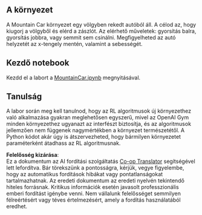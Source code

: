 <!--
CO_OP_TRANSLATOR_METADATA:
{
  "original_hash": "7bd8dc72040e98e35e7225e34058cd4e",
  "translation_date": "2025-08-25T23:35:19+00:00",
  "source_file": "lessons/6-Other/22-DeepRL/lab/README.md",
  "language_code": "hu"
}
-->
## A környezet

A Mountain Car környezet egy völgyben rekedt autóból áll. A célod az, hogy kiugorj a völgyből és elérd a zászlót. Az elérhető műveletek: gyorsítás balra, gyorsítás jobbra, vagy semmit sem csinálni. Megfigyelheted az autó helyzetét az x-tengely mentén, valamint a sebességét.

## Kezdő notebook

Kezdd el a labort a [MountainCar.ipynb](../../../../../../lessons/6-Other/22-DeepRL/lab/MountainCar.ipynb) megnyitásával.

## Tanulság

A labor során meg kell tanulnod, hogy az RL algoritmusok új környezethez való alkalmazása gyakran meglehetősen egyszerű, mivel az OpenAI Gym minden környezethez ugyanazt az interfészt biztosítja, és az algoritmusok jellemzően nem függenek nagymértékben a környezet természetétől. A Python kódot akár úgy is átszervezheted, hogy bármilyen környezetet paraméterként átadhass az RL algoritmusnak.

**Felelősség kizárása**:  
Ez a dokumentum az AI fordítási szolgáltatás [Co-op Translator](https://github.com/Azure/co-op-translator) segítségével lett lefordítva. Bár törekszünk a pontosságra, kérjük, vegye figyelembe, hogy az automatikus fordítások hibákat vagy pontatlanságokat tartalmazhatnak. Az eredeti dokumentum az eredeti nyelvén tekintendő hiteles forrásnak. Kritikus információk esetén javasolt professzionális emberi fordítást igénybe venni. Nem vállalunk felelősséget semmilyen félreértésért vagy téves értelmezésért, amely a fordítás használatából eredhet.